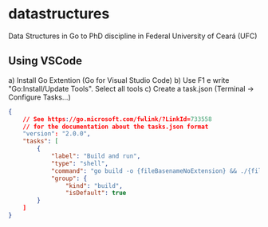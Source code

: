 # datastructures
Data Structures in Go to PhD discipline in Federal University of Ceará (UFC)

## Using VSCode

a) Install Go Extention (Go for Visual Studio Code)
b)  Use F1 e write "Go:Install/Update Tools". Select all tools
c) Create a task.json (Terminal -> Configure Tasks...)
``` json
{
    // See https://go.microsoft.com/fwlink/?LinkId=733558
    // for the documentation about the tasks.json format
    "version": "2.0.0",
    "tasks": [
        {
            "label": "Build and run",
            "type": "shell",
            "command": "go build -o {fileBasenameNoExtension} && ./{fileBasenameNoExtension}",
            "group": {
                "kind": "build",
                "isDefault": true
        }
    ]
}
```
